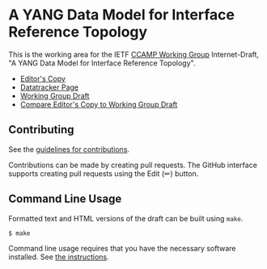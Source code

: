 # A YANG Data Model for Interface Reference Topology

This is the working area for the IETF [CCAMP Working Group](https://datatracker.ietf.org/wg/ccamp/documents/) Internet-Draft, "A YANG Data Model for Interface Reference Topology".

* [Editor's Copy](https://ietf-ccamp-wg.github.io/draft-ietf-ccamp-if-ref-topo-yang/#go.draft-ietf-ccamp-if-ref-topo-yang.html)
* [Datatracker Page](https://datatracker.ietf.org/doc/draft-ietf-ccamp-if-ref-topo-yang)
* [Working Group Draft](https://datatracker.ietf.org/doc/html/draft-ietf-ccamp-if-ref-topo-yang)
* [Compare Editor's Copy to Working Group Draft](https://ietf-ccamp-wg.github.io/draft-ietf-ccamp-if-ref-topo-yang/#go.draft-ietf-ccamp-if-ref-topo-yang.diff)


## Contributing

See the
[guidelines for contributions](https://github.com/ietf-ccamp-wg/draft-ietf-ccamp-if-ref-topo-yang/blob/main/CONTRIBUTING.md).

Contributions can be made by creating pull requests.
The GitHub interface supports creating pull requests using the Edit (✏) button.


## Command Line Usage

Formatted text and HTML versions of the draft can be built using `make`.

```sh
$ make
```

Command line usage requires that you have the necessary software installed.  See
[the instructions](https://github.com/martinthomson/i-d-template/blob/main/doc/SETUP.md).

